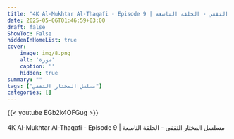 ```yaml
---
title: "4K Al-Mukhtar Al-Thaqafi - Episode 9 | مسلسل المختار الثقفي - الحلقة التاسعة"
date: 2025-05-06T01:46:59+03:00
draft: false
ShowToc: False
hiddenInHomeList: true
cover:
    image: img/8.png
    alt: 'صورة'
    caption: ''
    hidden: true
summary: ""
tags: ["مسلسل المختار الثقفي"]
categories: []
---
```


{{< youtube EGb2k4OFGug >}}  
<br>
4K Al-Mukhtar Al-Thaqafi - Episode 9 | مسلسل المختار الثقفي - الحلقة التاسعة
